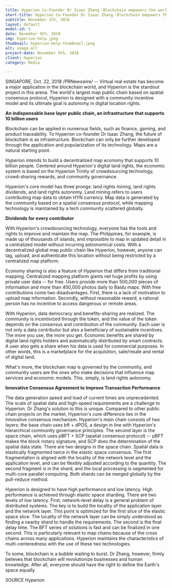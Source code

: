```yaml
---
title: Hyperion Co-Founder Dr Isaac Zhang：Blockchain empowers the world's largest digital location right
short-title: Hyperion Co-Founder Dr Isaac Zhang：Blockchain empowers the world's
subtitle: November 1th, 2018
layout: default
modal-id: 5
date: November 9th, 2018
img: hyperion-help.jpeg
thumbnail: hyperion-help-thumbnail.jpeg
alt: image-alt
project-date: November 9th, 2018
client: Hyperion
category: Media

---
```


SINGAPORE, Oct. 22, 2018 /PRNewswire/ -- Virtual real estate has become a major application in the blockchain world, and Hyperion is the standout project in this arena. The world's largest map public chain based on spatial consensus protocol, Hyperion is designed with a community incentive model and its ultimate goal is autonomy in digital location rights.

**An indispensable base layer public chain, an infrastructure that supports 10 billion users**

Blockchain can be applied in numerous fields, such as finance, gaming, and product traceability. To Hyperion co-founder Dr Isaac Zhang, the future of blockchain is as infrastructure. Blockchain can only be further developed through the application and popularization of its technology. Maps are a natural starting point.

Hyperion intends to build a decentralized map economy that supports 10 billion people. Centered around Hyperion's digital land rights, the economic system is based on the Hyperion Trinity of crowdsourcing technology, crowd-sharing rewards, and community governance. 

Hyperion's core model has three prongs: land rights mining, land rights dividends, and land rights autonomy. Land mining refers to users contributing map data to obtain HYN currency. Map data is generated by the community based on a spatial consensus protocol, while mapping technology is maintained by a tech community scattered globally.

**Dividends for every contributor**

With Hyperion's crowdsourcing technology, everyone has the tools and rights to improve and maintain the map. The Philippines, for example, is made up of thousands of islands, and impossible to map in updated detail in a centralized model without incurring astronomical costs. With a decentralized global map public chain like Hyperion, however, anyone can tag, upload, and authenticate this location without being restricted by a centralized map platform.

Economy sharing is also a feature of Hyperion that differs from traditional mapping. Centralized mapping platform giants net huge profits by using private user data -- for free. Users provide more than 500,000 pieces of information and more than 400,000 photos daily to Baidu maps. With free contributions come two disadvantages. First, there is a lack of motivation to upload map information. Secondly, without reasonable reward, a rational person has no incentive to access dangerous or remote areas.

With Hyperion, data democracy and benefits-sharing are realized. The community is incentivized through the token, and the value of the token depends on the consensus and contribution of the community. Each user is not only a data contributor but also a beneficiary of sustainable incentives. The more you use, the more you get. Economic benefits are shared by digital land rights holders and automatically distributed by smart contracts. A user also gets a share when his data is used for commercial purposes. In other words, this is a marketplace for the acquisition, sale/resale and rental of digital land.

What's more, the blockchain map is governed by the community, and community users are the ones who make decisions that influence map services and economic models. This, simply, is land rights autonomy.

**Innovative Consensus Agreement to Improve Transaction Performance**

The data generation speed and load of current times are unprecedented. The scale of spatial data and high-speed requirements are a challenge to Hyperion. Dr Zhang's solution to this is unique. Compared to other public chain projects on the market, Hyperion's core difference lies in the innovative consensus mechanism. Hyperion's main chain consists of two layers: the base chain uses bft + dPOS, a design in line with Hyperion's hierarchical community governance principles. The second layer is the space chain, which uses pBFT + SCP (spatial consensus protocol) -- pBFT makes the block notary signature, and SCP does the determination of the spatial data state. There are two designs in the space chain. Spatial data is elastically fragmented twice in the elastic space consensus. The first fragmentation is aligned with the locality of the network level and the application level, and can be flexibly adjusted according to the quantity. The second fragment is in the shard, and the local processing is segmented for multi-core parallel computing. Both shards can be merged globally by the pull-reduce method.

Hyperion is designed to have high performance and low latency. High performance is achieved through elastic space sharding. There are two levels of low latency. First, network-level delay is a general problem of distributed systems. The key is to build the locality of the application layer and the network layer. This point is optimized for the first slice of the elastic space slice. The locality of the network layer can be simply understood as finding a nearby shard to handle the requirements. The second is the final delay time. The BFT series of solutions is fast and can be finalized in one second. This is particularly relevant to map chains because of the cross chains across many applications. Hyperion maintains the characteristics of multi-centeredness with the use of these two technologies.

To some, blockchain is a bubble waiting to burst. Dr Zhang, however, firmly believes that blockchain will revolutionize businesses and human knowledge. After all, everyone should have the right to define the Earth's space equally.

SOURCE Hyperion